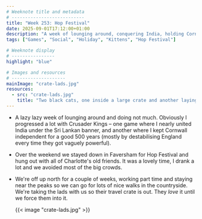 ```yaml
---
# Weeknote title and metadata
# ---------------------------
title: "Week 253: Hop Festival"
date: 2025-09-01T17:12:00+01:00
description: "A week of lounging around, conquering India, holding Cornwall, lots of festival drinks, and a trip up north."
tags: ["Games", "Social", "Holiday", "Kittens", "Hop Festival"]

# Weeknote display
# ----------------
highlight: "blue"

# Images and resources
# --------------------
mainImage: "crate-lads.jpg"
resources:
  - src: "crate-lads.jpg"
    title: "Two black cats, one inside a large crate and another laying on top"
---
```


  * A lazy lazy week of lounging around and doing not much. Obviously I progressed a lot with Crusader Kings – one game where I nearly united India under the Sri Lankan banner, and another where I kept Cornwall independent for a good 500 years (mostly by destabilising England every time they got vaguely powerful).

  * Over the weekend we stayed down in Faversham for Hop Festival and hung out with all of Charlotte's old friends. It was a lovely time, I drank a lot and we avoided most of the big crowds.

  * We're off up north for a couple of weeks, working part time and staying near the peaks so we can go for lots of nice walks in the countryside. We're taking the lads with us so their travel crate is out. They _love_ it until we force them into it.

    {{< image "crate-lads.jpg" >}}
